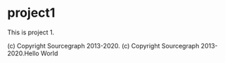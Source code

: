 # project1

This is project 1.

(c) Copyright Sourcegraph 2013-2020.
(c) Copyright Sourcegraph 2013-2020.Hello World
